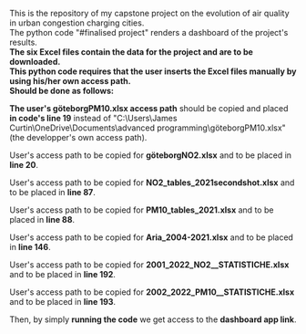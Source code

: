 This is the repository of my capstone project on the evolution of air quality in urban congestion charging cities.  
The python code "#finalised project" renders a dashboard of the project's results.  
**The six Excel files contain the data for the project and are to be downloaded.**  
**This python code requires that the user inserts the Excel files manually by using his/her own access path.**  
**Should be done as follows:**

**The user's göteborgPM10.xlsx access path** should be copied and placed **in code's line 19** instead of "C:\Users\James Curtin\OneDrive\Documents\advanced programming\göteborgPM10.xlsx" (the developper's own access path).

User's access path to be copied for **göteborgNO2.xlsx** and to be placed in **line 20**.

User's access path to be copied for **NO2_tables_2021secondshot.xlsx** and to be placed in **line 87**.

User's access path to be copied for **PM10_tables_2021.xlsx** and to be placed in **line 88**.

User's access path to be copied for **Aria_2004-2021.xlsx** and to be placed in **line 146**.

User's access path to be copied for **2001_2022_NO2__STATISTICHE.xlsx** and to be placed in **line 192**.

User's access path to be copied for **2002_2022_PM10__STATISTICHE.xlsx** and to be placed in **line 193**.

Then, by simply **running the code** we get access to the **dashboard app link**.
